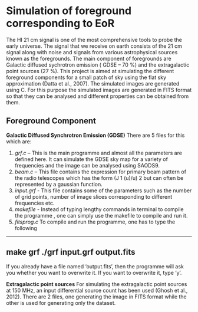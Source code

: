 # Simulation of foreground corresponding to EoR

The HI 21 cm signal is one of the most comprehensive tools to probe the early universe. The signal
that we receive on earth consists of the 21 cm signal along with noise and signals from various
astrophysical sources known as the foregrounds. The main component of foregrounds are Galactic
diffused sychrotron emission ( GDSE – 70 %) and the extragalactic point sources (27 %).
This project is aimed at simulating the different foreground components for a small patch of sky
using the flat sky approximation (Datta et al., 2007).
The simulated images are generated using C. For this purpose the simulated images are generated in
FITS format so that they can be analysed and different properties can be obtained from them.

## Foreground Component

**Galactic Diffused Synchrotron Emission (GDSE)**
There are 5 files for this which are:
1. *grf.c* – This is the main programme and almost all the parameters are defined here. It can
simulate the GDSE sky map for a variety of frequencies and the image can be analysed using
SAODS9.
2. *beam.c* – This file contains the expression for primary beam pattern of the radio telescopes which
has the form (J 1 (u)/u) 2 but can often be represented by a gaussian function.
3. *input.grf* - This file contains some of the parameters such as the number of grid points, number
of image slices corresponding to different frequencies etc.
4. *makefile* - Instead of typing lengthy commands in terminal to compile the programme , one can
simply use the makefile to compile and run it.
5. *fitsprog.c*
To compile and run the programme, one has to type the following
---
make grf
./grf input.grf output.fits
---
If you already have a file named ‘output.fits’, then the programme will ask you whether you want
to overwrite it. If you want to overwrite it, type ‘y’.

**Extragalactic point sources**
For simulating the extragalactic point sources at 150 MHz, an input differential source count has
been used (Ghosh et al., 2012).
There are 2 files, one generating the image in FITS format while the other is used for generating
only the dataset.
